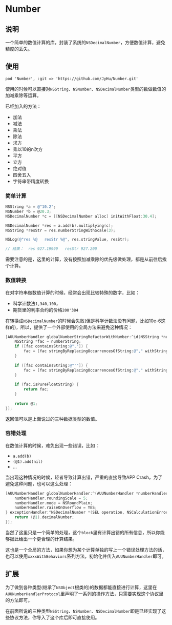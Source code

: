 # Number



## 说明

一个简单的数值计算的库，封装了系统的`NSDecimalNumber`，方便数值计算，避免精度的丢失。

## 使用

`pod 'Number', :git => 'https://github.com/JyHu/Number.git'`

使用的时候可以直接对`NSString`、`NSNumber`、`NSDecimalNumber`类型的数做数值的加减乘除等运算。

已经加入的方法：

- 加法
- 减法
- 乘法
- 除法
- 求方
- 乘以10的n次方
- 平方
- 立方
- 绝对值
- 四舍五入
- 字符串带精度转换

### 简单计算

```objective-c
NSString *a = @"10.2";
NSNumber *b = @20.3;
NSDecimalNumber *c = [[NSDecimalNumber alloc] initWithFloat:30.4];

NSDecimalNumber *res = a.add(b).multiplying(c);
NSString *resStr = res.numberStringWithScale(3);

NSLog(@"res %@   resStr %@", res.stringValue, resStr);

// 结果：  res 927.19999   resStr 927.200
```

需要注意的是，这里的计算，没有按照加减乘除的优先级做处理，都是从前往后挨个计算。

### 数值转换

在对字符串做数值计算的时候，经常会出现比较特殊的数字，比如：

- 科学计数法`1,340,100`，
- 期货里的利率合约的价格`200'384`

在转换成`NSDecimalNumber`的时候会失败(但是科学计数法没有问题，比如10e-6这样的)，所以，提供了一个外部使用的全局方法来避免这种情况：

```objective-c
[AUUNumberHandler globalNumberStringRefactorWithNumber:^id(NSString *numberString) {
    NSString *fac = numberString;
    if ([fac containsString:@","]) {
        fac = [fac stringByReplacingOccurrencesOfString:@"," withString:@""];
    }
    
    if ([fac containsString:@"'"]) {
        fac = [fac stringByReplacingOccurrencesOfString:@"." withString:@""];
    }
    
    if (fac.isPureFloatString) {
        return fac;
    }
    
    return @1;
}];
```

返回值可以是上面说过的三种数据类型的数值。

### 容错处理

在数值计算的时候，难免出现一些错误，比如：

- `a.add(b)`
- `(@1).add(nil)`
- … 

当出现这种情况的时候，轻者导致计算出错，严重的直接导致APP Crash，为了避免这种问题，也可以这么处理：

```objective-c
[AUUNumberHandler globalNumberHandler:^(AUUNumberHandler *numberHandler) {
    numberHandler.roundingScale = 5;
    numberHandler.mode = NSRoundPlain;
    numberHandler.raiseOnOverflow = YES;
} exceptionHandler:^NSDecimalNumber *(SEL operation, NSCalculationError error, NSDecimalNumber *leftOperand, NSDecimalNumber *rightOperant) {
    return (@1).decimalNumber;
}];
```

当然了这里只是一个简单的处理，这个`block`里有计算出错的所有信息，所以你能够据此给出一个更合理的计算结果。

这也是一个全局的方法，如果你想为某个计算单独的写上一个错误处理方法的话，也可以使用`xxxxWithBehaviors`系列方法，初始化并传入`AUUNumberHandler`即可。

## 扩展

为了做到各种类型(继承了`NSObject`根类的)的数据都能直接进行计算，这里在`AUUNumberHandlerProtocol`里声明了一系列的操作方法，只需要实现这个协议里的方法即可。

在前面所说的三种类型`NSString`、`NSNumber`、`NSDecimalNumber`即是已经实现了这些协议方法，你导入了这个库后即可直接使用。

